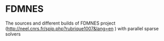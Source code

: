 # FDMNES
The sources and different builds of FDMNES project (http://neel.cnrs.fr/spip.php?rubrique1007&lang=en ) with parallel sparse solvers
